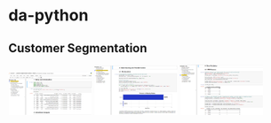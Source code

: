 # da-python

## Customer Segmentation

<p>
<img src="https://github.com/ktoh-repo/da-python/blob/main/preview_python_cust_seg.png" alt="drawing" width="150"/>
<img src="https://github.com/ktoh-repo/da-python/blob/main/preview_python_cust_seg_2.png" alt="drawing" width="150"/>
<img src="https://github.com/ktoh-repo/da-python/blob/main/preview_python_cust_seg_3.png" alt="drawing" width="150"/>
</p>
